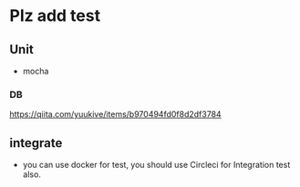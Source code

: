# Plz add test
## Unit
- mocha
### DB
https://qiita.com/yuukive/items/b970494fd0f8d2df3784
## integrate
- you can use docker for test, you should use Circleci for Integration test also.
